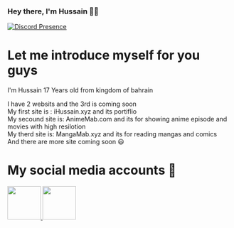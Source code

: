 ### Hey there, I'm Hussain 👋🏼


[![Discord Presence](https://lanyard.cnrad.dev/api/257891437650116608)](https://discord.com/users/257891437650116608)

# Let me introduce myself for you guys

I'm Hussain 17 Years old from kingdom of bahrain</br>

I have 2 websits and the 3rd is coming soon</br>
My first site is : iHussain.xyz and its portiflio </br>
My secound site is: AnimeMab.com and its for showing anime episode and movies with high resilotion</br>
My therd site is: MangaMab.xyz and its for reading mangas and comics</br>
And there are more site coming soon 😃</br>


# My social media accounts 👋

 <a href="https://www.instagram.com/xL77s_">
         <img src="https://media.discordapp.net/attachments/731420248254840913/971709168580960286/unknown.png?width=676&height=676"
         width=75px" height="75px">
 <a href="https://www.twitter.com/xL77s_">
         <img src="https://cdn.discordapp.com/attachments/731420248254840913/971709690633388063/Twitter-Icon-removebg-preview.png"
         width=75px" height="75px">
